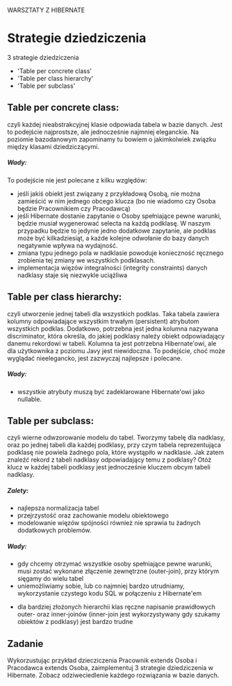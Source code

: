 WARSZTATY Z HIBERNATE

# Strategie dziedziczenia
3 strategie dziedziczenia
- 'Table per concrete class'
- 'Table per class hierarchy'
- 'Table per subclass'

## Table per concrete class:
czyli każdej nieabstrakcyjnej klasie odpowiada tabela w bazie danych. Jest to podejście najprostsze, ale jednocześnie
najmniej eleganckie. Na poziomie bazodanowym zapominamy tu bowiem o jakimkolwiek związku między klasami dziedziczącymi.

##### Wady:
To podejście nie jest polecane z kilku względów:
+ jeśli jakiś obiekt jest związany z przykładową Osobą, nie można zamieścić w nim jednego obcego klucza
 (bo nie wiadomo czy Osoba będzie Pracownikiem czy Pracodawcą)
+ jeśli Hibernate dostanie zapytanie o Osoby spełniające pewne warunki, będzie musiał wygenerować selecta na każdą podklasę.
 W naszym przypadku będzie to jedynie jedno dodatkowe zapytanie, ale podklas może być kilkadziesiąt, a każde kolejne
 odwołanie do bazy danych negatywnie wpływa na wydajność.
+ zmiana typu jednego pola w nadklasie powoduje konieczność ręcznego zrobienia tej zmiany we wszystkich podklasach.
+ implementacja więzów integralności (integrity constraints) danych nadklasy staje się niezwykle uciążliwa


## Table per class hierarchy:
czyli utworzenie jednej tabeli dla wszystkich podklas. Taka tabela zawiera kolumny odpowiadające wszystkim trwałym
(persistent) atrybutom wszystkich podklas. Dodatkowo, potrzebna jest jedna kolumna nazywana discriminator, która
określa, do jakiej podklasy należy obiekt odpowiadający danemu rekordowi w tabeli. Kolumna ta jest potrzebna
Hibernate'owi, ale dla użytkownika z poziomu Javy jest niewidoczna.
To podejście, choć może wyglądać nieelegancko, jest zazwyczaj najlepsze i polecane.
##### Wady:
+ wszystkie atrybuty muszą być zadeklarowane Hibernate'owi jako nullable.


## Table per subclass:
czyli wierne odwzorowanie modelu do tabel. Tworzymy tabelę dla nadklasy, oraz po jednej tabeli dla każdej podklasy,
przy czym tabela reprezentująca podklasę nie powiela żadnego pola, które wystąpiło w nadklasie. Jak zatem znaleźć
rekord z tabeli nadklasy odpowiadający temu z podklasy? Otóż klucz w każdej tabeli podklasy jest jednocześnie kluczem
obcym tabeli nadklasy.

##### Zalety:
+ najlepsza normalizacja tabel
+ przejrzystość oraz zachowanie modelu obiektowego
+ modelowanie więzów spójności również nie sprawia tu żadnych dodatkowych problemów.

##### Wady:
+ gdy chcemy otrzymać wszystkie osoby spełniające pewne warunki, musi zostać wykonane złączenie zewnętrzne (outer-join),
przy którym sięgamy do wielu tabel
+ uniemożliwiamy sobie, lub co najmniej bardzo utrudniamy, wykorzystanie czystego kodu SQL w połączeniu z Hibernate'em
 - dla bardziej złożonych hierarchii klas ręczne napisanie prawidłowych outer- oraz inner-joinów (inner-join jest
  wykorzystywany gdy szukamy obiektów z podklasy) jest bardzo trudne



## Zadanie
Wykorzustując przykład dziecziczenia Pracownik extends Osoba i Pracodawca extends Osoba, zaimplementuj 3 strategie 
dziedziczenia w Hibernate. Zobacz odziweciedlenie każdego rozwiązania w bazie danych.